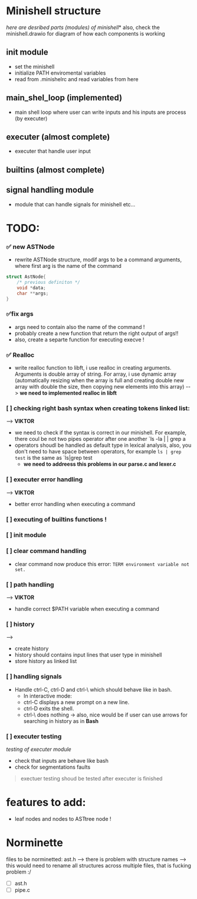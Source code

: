 # Minishell structure
*here are desribed parts (modules) of minishell**
also, check the minishell.drawio for diagram of how each components is working

## init module
- set the minishell
- initialize PATH enviromental variables
- read from .minishelrc and read variables from here

## main_shel_loop (implemented)
- main shell loop where user can write inputs and his inputs are process (by executer)

## executer (almost complete)
- executer that handle user input

## builtins (almost complete)


## signal handling module
- module that can handle signals for minishell etc...



# TODO:

### ✅ new ASTNode
- rewrite ASTNode structure, modif args to be a command arguments, where first arg is the name of the command
```C
struct AstNode{
	/* previous definiton */
	void *data;
	char **args;
}
```

### ✅fix args
- args need to contain also the name of the command !
- probably create a new function that return the right output of args!!
- also, create a separte function for executing execve !

### ✅ Realloc 
- write realloc function to libft, i use realloc in creating arguments. Arguments is double array of string. For array, i use dynamic array (automatically resizing when the array is full and creating double new array with double the size, then copying new elements into this array) --> **we need to implemented realloc in libft**

### [ ] checking right bash syntax when creating tokens linked list:
--> **VIKTOR**
- we need to check if the syntax is correct in our minishell. For example, there coul be not two pipes operator after one another `ls -la | | grep a
- operators shoudl be handled as default type in lexical analysis, also, you don't need to have space between operators, for example `ls | grep test` is the same as `ls|grep test  
	- **we need to addreess this problems in our parse.c and lexer.c**

### [ ] executer error handling
--> **VIKTOR**
- better error handling when executing a command

### [ ] executing of builtins functions !

### [ ] init module

### [ ] clear command handling
- clear command now produce this error:
`TERM environment variable not set.`

### [ ] path handling
--> **VIKTOR**
- handle correct $PATH variable when executing a command

###  [ ] history
--> 
- create history
- history should contains input lines that user type in minishell
- store history as linked list 

### [ ]  handling signals
- Handle ctrl-C, ctrl-D and ctrl-\ which should behave like in bash.
	- In interactive mode:
	- ctrl-C displays a new prompt on a new line.
	- ctrl-D exits the shell.
	- ctrl-\ does nothing
-> also, nice would be if user can use arrows for searching in history as in **Bash**

### [ ] executer testing
*testing of executer module*
- check that inputs are behave like bash
- check for segmentations faults
> exectuer testing shoud be tested after executer is finished







# features to add:
- leaf nodes and nodes to ASTtree node !



# Norminette
files to be norminetted:
 ast.h --> there is problem with structure names --> this would need to rename all structures across multiple files, that is fucking problem :/
- [ ] ast.h
- [ ] pipe.c